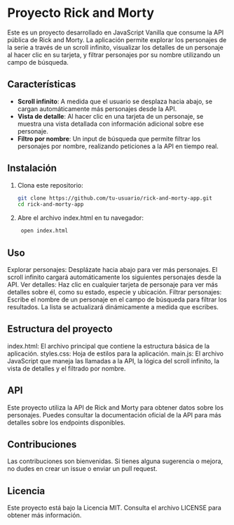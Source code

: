 # Proyecto Rick and Morty
Este es un proyecto desarrollado en JavaScript Vanilla que consume la API pública de Rick and Morty. La aplicación permite explorar los personajes de la serie a través de un scroll infinito, visualizar los detalles de un personaje al hacer clic en su tarjeta, y filtrar personajes por su nombre utilizando un campo de búsqueda.

## Características
- **Scroll infinito**: A medida que el usuario se desplaza hacia abajo, se cargan automáticamente más personajes desde la API.
- **Vista de detalle**: Al hacer clic en una tarjeta de un personaje, se muestra una vista detallada con información adicional sobre ese personaje.
- **Filtro por nombre**: Un input de búsqueda que permite filtrar los personajes por nombre, realizando peticiones a la API en tiempo real.
## Instalación

1. Clona este repositorio:

   ```bash
   git clone https://github.com/tu-usuario/rick-and-morty-app.git
   cd rick-and-morty-app
   ```
2. Abre el archivo index.html en tu navegador:
   ```bash
    open index.html
    ```
   
## Uso
Explorar personajes: Desplázate hacia abajo para ver más personajes. El scroll infinito cargará automáticamente los siguientes personajes desde la API.
Ver detalles: Haz clic en cualquier tarjeta de personaje para ver más detalles sobre él, como su estado, especie y ubicación.
Filtrar personajes: Escribe el nombre de un personaje en el campo de búsqueda para filtrar los resultados. La lista se actualizará dinámicamente a medida que escribes.
## Estructura del proyecto
index.html: El archivo principal que contiene la estructura básica de la aplicación.
styles.css: Hoja de estilos para la aplicación.
main.js: El archivo JavaScript que maneja las llamadas a la API, la lógica del scroll infinito, la vista de detalles y el filtrado por nombre.
## API
Este proyecto utiliza la API de Rick and Morty para obtener datos sobre los personajes. Puedes consultar la documentación oficial de la API para más detalles sobre los endpoints disponibles.

## Contribuciones
Las contribuciones son bienvenidas. Si tienes alguna sugerencia o mejora, no dudes en crear un issue o enviar un pull request.

## Licencia
Este proyecto está bajo la Licencia MIT. Consulta el archivo LICENSE para obtener más información.
